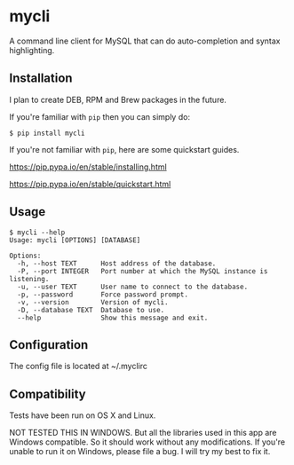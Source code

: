 # mycli
A command line client for MySQL that can do auto-completion and syntax highlighting.

## Installation

I plan to create DEB, RPM and Brew packages in the future.

If you're familiar with `pip` then you can simply do:

    $ pip install mycli

If you're not familiar with `pip`, here are some quickstart guides. 

https://pip.pypa.io/en/stable/installing.html

https://pip.pypa.io/en/stable/quickstart.html


## Usage

```
$ mycli --help
Usage: mycli [OPTIONS] [DATABASE]

Options:
  -h, --host TEXT      Host address of the database.
  -P, --port INTEGER   Port number at which the MySQL instance is listening.
  -u, --user TEXT      User name to connect to the database.
  -p, --password       Force password prompt.
  -v, --version        Version of mycli.
  -D, --database TEXT  Database to use.
  --help               Show this message and exit.
```

## Configuration

The config file is located at ~/.myclirc

## Compatibility

Tests have been run on OS X and Linux.

NOT TESTED THIS IN WINDOWS. But all the libraries used in this app are Windows compatible. So it should work without any modifications. If you're unable to run it on Windows, please file a bug. I will try my best to fix it.
